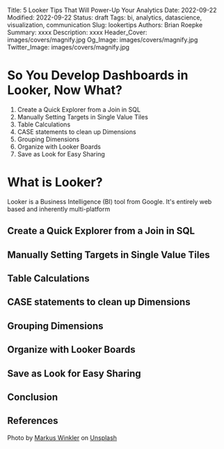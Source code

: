 Title: 5 Looker Tips That Will Power-Up Your Analytics
Date: 2022-09-22
Modified: 2022-09-22
Status: draft
Tags: bi, analytics, datascience, visualization, communication
Slug: lookertips
Authors: Brian Roepke
Summary: xxxx
Description: xxxx
Header_Cover: images/covers/magnify.jpg
Og_Image: images/covers/magnify.jpg
Twitter_Image: images/covers/magnify.jpg


# So You Develop Dashboards in Looker, Now What?

1. Create a Quick Explorer from a Join in SQL
2. Manually Setting Targets in Single Value Tiles
3. Table Calculations
4. CASE statements to clean up Dimensions
5. Grouping Dimensions
6. Organize with Looker Boards
7. Save as Look for Easy Sharing


# What is Looker? 

Looker is a Business Intelligence (BI) tool from Google.  It's entirely web based and inherently multi-platform

## Create a Quick Explorer from a Join in SQL



## Manually Setting Targets in Single Value Tiles



## Table Calculations



## CASE statements to clean up Dimensions



## Grouping Dimensions



## Organize with Looker Boards



## Save as Look for Easy Sharing


## Conclusion




## References

Photo by <a href="https://unsplash.com/es/@markuswinkler?utm_source=unsplash&utm_medium=referral&utm_content=creditCopyText">Markus Winkler</a> on <a href="https://unsplash.com/s/photos/magnifying-glass?utm_source=unsplash&utm_medium=referral&utm_content=creditCopyText">Unsplash</a>
  
